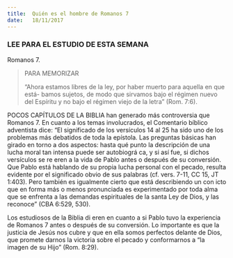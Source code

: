 ```yaml
---
title:  Quién es el hombre de Romanos 7
date:   18/11/2017
---
```


### LEE PARA EL ESTUDIO DE ESTA SEMANA
Romanos 7.

> <p>PARA MEMORIZAR</p>
> “Ahora estamos libres de la ley, por haber muerto para aquella en que está- bamos sujetos, de modo que sirvamos bajo el régimen nuevo del Espíritu y no bajo el régimen viejo de la letra” (Rom. 7:6).

POCOS CAPÍTULOS DE LA BIBLIA han generado más controversia que Romanos 7. En cuanto a los temas involucrados, el Comentario bíblico adventista dice: “El significado de los versículos 14 al 25 ha sido uno de los problemas más debatidos de toda la epístola. Las preguntas básicas han girado en torno a dos aspectos: hasta qué punto la descripción de una lucha moral tan intensa puede ser autobiográ ca, y si así fue, si dichos versículos se re eren a la vida de Pablo antes o después de su conversión. Que Pablo está hablando de su propia lucha personal con el pecado, resulta evidente por el significado obvio de sus palabras (cf. vers. 7-11, CC 15, JT 1:403). Pero también es igualmente cierto que está describiendo un con icto que en forma más o menos pronunciada es experimentado por toda alma que se enfrenta a las demandas espirituales de la santa Ley de Dios, y las reconoce” (CBA 6:529, 530).

Los estudiosos de la Biblia di eren en cuanto a si Pablo tuvo la experiencia de Romanos 7 antes o después de su conversión. Lo importante es que la justicia de Jesús nos cubre y que en ella somos perfectos delante de Dios, que promete darnos la victoria sobre el pecado y conformarnos a “la imagen de su Hijo” (Rom. 8:29).
